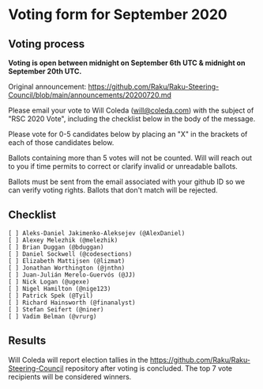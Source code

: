 # Voting form for September 2020

## Voting process

**Voting is open between midnight on September 6th UTC & midnight on September 20th UTC.**

Original announcement: https://github.com/Raku/Raku-Steering-Council/blob/main/announcements/20200720.md

Please email your vote to Will Coleda (will@coleda.com) with the subject of "RSC 2020 Vote", including the checklist below in the body of the message.

Please vote for 0-5 candidates below by placing an "X" in the brackets of each of those candidates below.

Ballots containing more than 5 votes will not be counted. Will will reach out to you if time permits to correct or clarify invalid or unreadable ballots.

Ballots must be sent from the email associated with your github ID so we can verify voting rights. Ballots that don't match will be rejected.

## Checklist

```
[ ] Aleks-Daniel Jakimenko-Aleksejev (@AlexDaniel)
[ ] Alexey Melezhik (@melezhik)
[ ] Brian Duggan (@bduggan)
[ ] Daniel Sockwell (@codesections)
[ ] Elizabeth Mattijsen (@lizmat)
[ ] Jonathan Worthington (@jnthn)
[ ] Juan-Julián Merelo-Guervós (@JJ)
[ ] Nick Logan (@ugexe)
[ ] Nigel Hamilton (@nige123)
[ ] Patrick Spek (@Tyil)
[ ] Richard Hainsworth (@finanalyst)
[ ] Stefan Seifert (@niner)
[ ] Vadim Belman (@vrurg)
```
## Results

Will Coleda will report election tallies in the https://github.com/Raku/Raku-Steering-Council repository after voting is concluded. The top 7 vote recipients will be considered winners.

